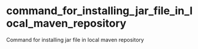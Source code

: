 # command_for_installing_jar_file_in_local_maven_repository
Command for installing jar file in local maven repository
